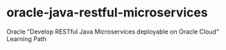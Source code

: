 # oracle-java-restful-microservices
Oracle "Develop RESTful Java Microservices deployable on Oracle Cloud" Learning Path
